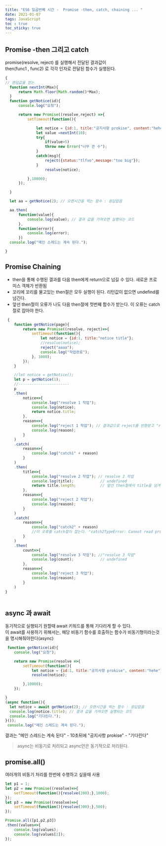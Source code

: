 ```yaml
---
title: "ES6 일곱번째 시간 -  Promise -then, catch, chaining ... "
date: 2021-01-07
tags: JavaScript
toc : true
toc_sticky: true
---
```

## Promise -then 그리고 catch

<p>
 promise(resolve, reject) 를 실행해서 전달된 결과값이<br/>
 then(func1 , func2) 로 각각 인자로 전달된 함수가 실행된다.
 </p>

```js
{
// 랜덤값을 얻는 
  function nextInt(Max){
      return Math.floor(Math.random()*Max);
  }
  function getNotice(id){
      console.log("요청");

      return new Promise((resolve,reject) =>{
          setTimeout(function(){

              let notice = {id:1, title:"공지사항 prokise", content:"hehe"};
              let value =nextInt(10);
              try{
                  if(value>5)
                  throw new Error("너무 큰 수");
              }
              catch(msg){
                  reject({status:"tlfvo",message:"too big"});
              }
                  resolve(notice);

          },10000);
      });

  }

  let aa = getNotice(2); // 오랜시간을 먹는 함수 : 응답없음

  aa.then(
      function(value){
          console.log(value); // 결과 값을 가져오면 실행되는 코드
      },
      function(error){
          console.log(error);
      })
  console.log("메인 스레드는 계속 된다.");

}
```
## Promise Chaining  

* then을 통해 수행된 결과를 다음 then에게 return으로 넘길 수 있다. 새로운 프로미스 객체가 반환됨
* 꼬리에 꼬리를 물고있는 then절은 모두 실행이 된다. 리턴값이 없으면 undefind를 넘긴다.
* 앞선 then절이 오류가 나도 다음 then절에 첫번쨰 함수가 받는다. 이 오류는 catch절로 잡아야 한다.

```js
 {
    function getNotice(page){
        return new Promise((resolve, reject)=>{
            setTimeout(function(){
                let notice = {id:1, title:"notice title"};
                //resolve(notice);
                reject("aaaa");
                console.log("작업완료");
            }, 1000);
        });
    }

    //let notice = getNotice();
    let p = getNotice(1);
    //-----------------------
    p
    .then(
        notice=>{
            console.log("resolve 1 작업");
            console.log(notice);
            return notice.title;
        },
        reason=>{
            console.log("reject 1 작업"); // 결과값으로 reject를 반환받고 "reject 1 작업" 이 실행된다.
            console.log(reason);
        }
    )
    .catch(
        reason=>{
            console.log("catch1" + reason)
        }
    )
    .then(
        title=>{
            console.log("resolve 2 작업"); // resolve 2 작업
            console.log(title);            // undefined
            return title.length;           // 앞선 then절에서 title을 넘겨받지 않아 오류가 난다.
        },
        reason=>{
            console.log("reject 2 작업");
            console.log(reason);
        }
    )
    .catch(
        reason=>{
            console.log("catch2" + reason) 
            //이 오류를 catch절이 잡는다. "catch2TypeError: Cannot read property 'length' of undefined"
        }
    )
    .then(
        count=>{
            console.log("resolve 3 작업"); //"resolve 3 작업"
            console.log(count);            // undefined
        },
        reason=>{
            console.log("reject 3 작업");
            console.log(reason);
        }
    )
}
        
```

## async 과 await

<p>
  동기적으로 실행되기 원할때 await 키워드를 통해 기다리게 할 수 있다.<br />
  이 await를 사용하기 위해서는, 해당 비동기 함수를 호출하는 함수가 비동기형이라는것을 명시해줘야한다(async)
</p>


```js
 function getNotice(id){
    console.log("요청");

    return new Promise(resolve =>{
        setTimeout(function(){
            let notice = {id:1, title:"공지사항 prokise", content:"hehe"};
            resolve(notice);

        },10000);
    });

}
(async function(){
  let notice = await getNotice(2); // 오랜시간을 먹는 함수 : 응답없음
  console.log(notice.title); // 결과 값을 가져오면 실행되는 코드
  console.log("기다린다.");
}()); 
 console.log("메인 스레드는 계속 된다.");
```
결과는 "메인 스레드는 계속 된다" - 10초뒤에 "공지사항 prokise" - "기다린다" <br/>

> async는 비동기로 처리되고 async안은 동기적으로 처리된다.

## promise.all()  
여러개의 비동기 처리를 한번에 수행하고 싶을때 사용<br/>

```js
let p1 = 1;
let p2 = new Promise((resolve)=>{
    setTimeout(function(){resolve(200);},1000);
});
let p3 = new Promise((resolve)=>{
    setTimeout(function(){resolve(300);},500);
});

Promise.all([p1,p2,p3])
.then((values=>{
    console.log(values);
    console.log(values[2]);
});
```
